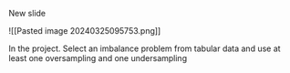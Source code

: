 

New slide

![[Pasted image 20240325095753.png]]

In the project.
Select an imbalance problem from tabular data and use at least one oversampling and one undersampling